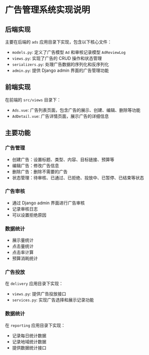 # 广告管理系统实现说明

## 后端实现
主要在后端的 `ads` 应用目录下实现，包含以下核心文件：
- `models.py`: 定义了广告模型 `Ad` 和审核记录模型 `AdReviewLog`
- `views.py`: 实现了广告的 CRUD 操作和状态管理
- `serializers.py`: 处理广告数据的序列化和反序列化
- `admin.py`: 提供 Django admin 界面的广告管理功能

## 前端实现
在前端的 `src/views` 目录下：
- `Ads.vue`: 广告列表页面，包含广告的展示、创建、编辑、删除等功能
- `AdDetail.vue`: 广告详情页面，展示广告的详细信息

## 主要功能

### 广告管理
- 创建广告：设置标题、类型、内容、目标链接、预算等
- 编辑广告：修改广告信息
- 删除广告：删除不需要的广告
- 状态管理：待审核、已通过、已拒绝、投放中、已暂停、已结束等状态

### 广告审核
- 通过 Django admin 界面进行广告审核
- 记录审核日志
- 可以设置拒绝原因

### 数据统计
- 展示量统计
- 点击量统计
- 点击率计算
- 预算消耗统计

### 广告投放
在 `delivery` 应用目录下实现：
- `views.py`: 提供广告投放接口
- `services.py`: 实现广告选择和展示记录功能

### 数据统计
在 `reporting` 应用目录下实现：
- 记录每日统计数据
- 记录地域统计数据
- 提供数据统计接口 